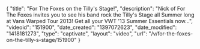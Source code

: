 {
    "title": "For The Foxes on the Tilly's Stage!",
    "description": "Nick of For The Foxes invites you to see his band rock the Tilly's Stage all Summer long at Vans Warped Tour 2013! Get all your VWT '13 Summer Essentials now...",
    "videoid": "151900",
    "date_created": "1397072623",
    "date_modified": "1418181273",
    "type": "captivate",
    "layout": "video",
    "url": "\/v\/for-the-foxes-on-the-tilly-s-stage\/151900"
}